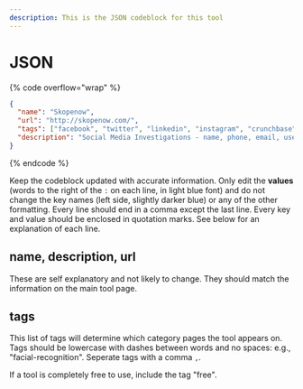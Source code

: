 ```yaml
---
description: This is the JSON codeblock for this tool
---
```


# JSON

{% code overflow="wrap" %}
```json
{
  "name": "Skopenow",
  "url": "http://skopenow.com/",
  "tags": ["facebook", "twitter", "linkedin", "instagram", "crunchbase", "pinterest", "multiple-networks"],
  "description": "Social Media Investigations - name, phone, email, username searches"
}
```
{% endcode %}

Keep the codeblock updated with accurate information. Only edit the **values** (words to the right of the `:` on each line, in light blue font) and do not change the key names (left side, slightly darker blue) or any of the other formatting. Every line should end in a comma except the last line. Every key and value should be enclosed in quotation marks. See below for an explanation of each line.&#x20;

## name, description, url

These are self explanatory and not likely to change. They should match the information on the main tool page.

## tags

This list of tags will determine which category pages the tool appears on. Tags should be lowercase with dashes between words and no spaces: e.g., "facial-recognition". Seperate tags with a comma `,`.

If a tool is completely free to use, include the tag "free".

